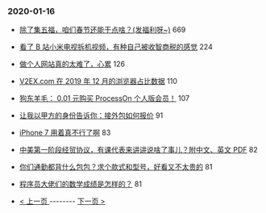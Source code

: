 ### 2020-01-16 
- [除了集五福，咱们春节还能干点啥？(发福利呀~)](https://www.v2ex.com/t/638443) 669
- [看了 B 站小米电视拆机视频，有种自己被收智商税的感觉](https://www.v2ex.com/t/638314) 224
- [做个人网站真的太难了，心累](https://www.v2ex.com/t/638408) 126
- [V2EX.com 在 2019 年 12 月的浏览器占比数据](https://www.v2ex.com/t/638401) 110
- [狗东羊毛： 0.01 元购买 ProcessOn 个人版会员！](https://www.v2ex.com/t/638426) 107
- [让我以甲方的身份告诉你：接外包如何报价](https://www.v2ex.com/t/638289) 91
- [iPhone 7 用着真不行了啊](https://www.v2ex.com/t/638362) 83
- [中美第一阶段经贸协议，有课代表来讲讲说啥了事儿？附中文、英文 PDF](https://www.v2ex.com/t/638455) 82
- [你们通勤都背什么包包？求个款式和型号，好看又不太贵的](https://www.v2ex.com/t/638255) 81
- [程序员大佬们的数学成绩是怎样的？](https://www.v2ex.com/t/638350) 81 

- [ < 上一页 ](https://github.com/able8/v2ex-hot-record/blob/master/2020-01-15.md) -------- [ 下一页 > ](https://github.com/able8/v2ex-hot-record/blob/master/2020-01-17.md)
